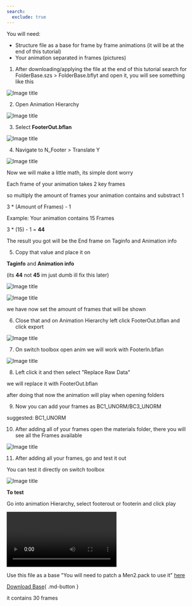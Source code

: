 ```yaml
---
search:
  exclude: true
---
```


You will need:

- Structure file as a base for frame by frame animations (it will be at the end of this tutorial)
- Your animation separated in frames (pictures)

1. After downloading/applying the file at the end of this tutorial search for FolderBase.szs > FolderBase.bflyt and open it, you will see something like this

![Image title](imgs/framebyframe/f1.png)

2. Open Animation Hierarchy

![Image title](imgs/framebyframe/f2.png)

3. Select **FooterOut.bflan**

![Image title](imgs/framebyframe/f3.png)

4. Navigate to N_Footer > Translate Y

![Image title](imgs/framebyframe/f4.png)

Now we will make a little math, its simple dont worry

Each frame of your animation takes 2 key frames

so multiply the amount of frames your animation contains and substract 1

3 * (Amount of Frames) - 1

Example:
Your animation contains 15 Frames

3 * (15) - 1 = **44**

The result you got will be the End frame on Taginfo and Animation info

5. Copy that value and place it on

**Taginfo** and **Animation info**

(its **44** not **45** im just dumb ill fix this later)

![Image title](imgs/framebyframe/f5.png)

![Image title](imgs/framebyframe/f6.png)

we have now set the amount of frames that will be shown

6. Close that and on Animation Hierarchy left click FooterOut.bflan and click export

![Image title](imgs/framebyframe/f7.png)

7. On switch toolbox open anim we will work with FooterIn.bflan

![Image title](imgs/framebyframe/f8.png)

8. Left click it and then select "Replace Raw Data"

we will replace it with FooterOut.bflan

after doing that now the animation will play when opening folders

9. Now you can add your frames as BC1_UNORM/BC3_UNORM

suggested: BC1_UNORM

10. After adding all of your frames open the materials folder, there you will see all the Frames available

![Image title](imgs/framebyframe/f9.png)

11. After adding all your frames, go and test it out

You can test it directly on switch toolbox

![Image title](imgs/framebyframe/f10.png)

**To test**

Go into animation Hierarchy, select footerout or footerin and click play

<video controls>
<source src="../imgs/framebyframe/vf.mp4" type="video/mp4">
</video>

Use this file as a base "You will need to patch a Men2.pack to use it" [here](../../install/files.md)

[Download Base](base/framebyframe/Men2.bps){ .md-button } 

it contains 30 frames